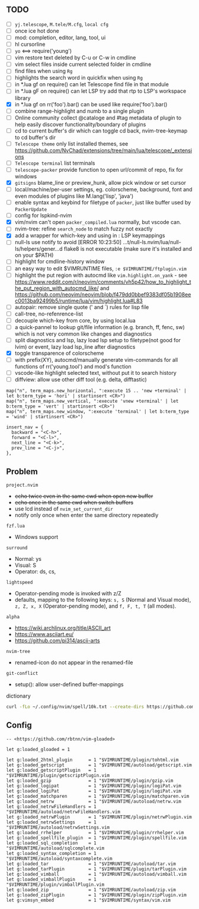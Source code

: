 ## TODO

- [ ] `yj.telescope`, `M.tele/M.cfg`, `local cfg`
- [ ] once ice hot done
- [ ] mod: completion, editor, lang, tool, ui
- [ ] hl cursorline
- [ ] `yo` <==> require('young')
- [ ] vim restore text deleted by C-u or C-w in cmdline
- [ ] vim select files inside current selected folder in cmdline
- [ ] find files when using `Rg`
- [ ] highlights the search word in quickfix when using `Rg`
- [ ] in \*.lua gf on require() can let Telescope find file in that module
- [ ] in \*.lua gF on require() can let LSP try add that rtp to LSP's workspace library
- [x] in \*.lua gf on rr('foo').bar() can be used like require('foo').bar()
- [ ] combine range-highlight and numb to a single plugin
- [ ] Online community collect @cataloge and #tag metadata of plugin to help easily discover functionality/boundary of plugins
- [ ] cd to current buffer's dir which can toggle cd back, nvim-tree-keymap to cd buffer's dir
- [ ] `Telescope theme` only list installed themes, see <https://github.com/NvChad/extensions/tree/main/lua/telescope/_extensions>
- [ ] `Telescope terminal` list terminals
- [ ] `telescope-packer` provide function to open url/commit of repo, fix for windows
- [x] `gitsigns` blame_line or preview_hunk, allow pick window or set cursor
- [ ] local/machine/per-user settings, eg. colorscheme, background, font and even modules of plugins like M.lang('lisp', 'java')
- [ ] enable syntax and keybind for filetype of `packer`, just like buffer used by `PackerUpdate`
- [ ] config for lspkind-nvim
- [x] vim/nvim can't open `packer_compiled.lua` normally, but vscode can.
- [ ] nvim-tree: refine `search_node` to match fuzzy not exactly
- [x] add a wrapper for which-key and using in : LSP keymappings
- [ ] null-ls use notify to avoid [ERROR 10:23:50] ...t/null-ls.nvim/lua/null-ls/helpers/gener...d flake8 is not executable (make sure it's installed and on your $PATH)
- [ ] highlight for cmdline-history window
- [ ] an easy way to edit $VIMRUNTIME files, `:e $VIMRUNTIME/ftplugin.vim`
- [ ] highlight the put region with autocmd like `vim.highlight.on_yank` - see <https://www.reddit.com/r/neovim/comments/vh5p42/how_to_highlight_the_put_region_with_autocmd_like/> and <https://github.com/neovim/neovim/blob/f479dd0bbef9383df05b1908eec0013ba92499b5/runtime/lua/vim/highlight.lua#L83>
- [ ] autopair: remove single quote (\' and \`) rules for lisp file
- [ ] call-tree, no-refenrence-list
- [ ] decouple which-key from core, by using local.lua
- [ ] a quick-pannel to lookup git/file information (e.g. branch, ff, fenc, sw) which is not very common like changes and diagnostics
- [ ] split diagnostics and lsp, lazy load lsp setup to filetype(not good for lvim) or event, lazy load lsp_line after diagnostics
- [x] toggle transparence of colorscheme
- [ ] with prefix(XY), autocmd/manually generate vim-commands for all functions of rr('young.tool') and mod's function
- [ ] vscode-like highlight selected text, without put it to search history
- [ ] diffview: allow use other diff tool (e.g. delta, difftastic)

```
map("n", term_maps.new_horizontal, ":execute 15 .. 'new +terminal' | let b:term_type = 'hori' | startinsert <CR>")
map("n", term_maps.new_vertical, ":execute 'vnew +terminal' | let b:term_type = 'vert' | startinsert <CR>")
map("n", term_maps.new_window, ":execute 'terminal' | let b:term_type = 'wind' | startinsert <CR>")
```

```
insert_nav = {
  backward = "<C-h>",
  forward = "<C-l>",
  next_line = "<C-k>",
  prev_line = "<C-j>",
},
```

## Problem

`project.nvim`

- ~~echo twice even in the same cwd when open new buffer~~
- ~~echo once in the same cwd when switch buffers~~
- use lcd instead of `nvim_set_current_dir`
- notify only once when enter the same directory repeatedly

`fzf.lua`

- Windows support

`surround`

- Normal: ys
- Visual: S
- Operator: ds, cs,

`lightspeed`

- Operator-pending mode is invoked with z/Z
- defaults, mapping to the following keys: `s, S` (Normal and Visual mode), `z, Z, x, X` (Operator-pending mode), and `f, F, t, T` (all modes).

`alpha`

- <https://wiki.archlinux.org/title/ASCII_art>
- <https://www.asciiart.eu/>
- <https://github.com/pi314/ascii-arts>

`nvim-tree`

- renamed-icon do not appear in the renamed-file

`git-conflict`

- setup(): allow user-defined buffer-mappings

dictionary

```sh
curl -fLo ~/.config/nvim/spell/10k.txt --create-dirs https://github.com/iamcco/coc-zi/raw/master/words/10k.txt
```
## Config

```
-- <https://github.com/rbtnn/vim-gloaded>

let g:loaded_gloaded = 1

let g:loaded_2html_plugin      = 1 "$VIMRUNTIME/plugin/tohtml.vim
let g:loaded_getscript         = 1 "$VIMRUNTIME/autoload/getscript.vim
let g:loaded_getscriptPlugin   = 1 "$VIMRUNTIME/plugin/getscriptPlugin.vim
let g:loaded_gzip              = 1 "$VIMRUNTIME/plugin/gzip.vim
let g:loaded_logipat           = 1 "$VIMRUNTIME/plugin/logiPat.vim
let g:loaded_logiPat           = 1 "$VIMRUNTIME/plugin/logiPat.vim
let g:loaded_matchparen        = 1 "$VIMRUNTIME/plugin/matchparen.vim
let g:loaded_netrw             = 1 "$VIMRUNTIME/autoload/netrw.vim
let g:loaded_netrwFileHandlers = 1 "$VIMRUNTIME/autoload/netrwFileHandlers.vim
let g:loaded_netrwPlugin       = 1 "$VIMRUNTIME/plugin/netrwPlugin.vim
let g:loaded_netrwSettings     = 1 "$VIMRUNTIME/autoload/netrwSettings.vim
let g:loaded_rrhelper          = 1 "$VIMRUNTIME/plugin/rrhelper.vim
let g:loaded_spellfile_plugin  = 1 "$VIMRUNTIME/plugin/spellfile.vim
let g:loaded_sql_completion    = 1 "$VIMRUNTIME/autoload/sqlcomplete.vim
let g:loaded_syntax_completion = 1 "$VIMRUNTIME/autoload/syntaxcomplete.vim
let g:loaded_tar               = 1 "$VIMRUNTIME/autoload/tar.vim
let g:loaded_tarPlugin         = 1 "$VIMRUNTIME/plugin/tarPlugin.vim
let g:loaded_vimball           = 1 "$VIMRUNTIME/autoload/vimball.vim
let g:loaded_vimballPlugin     = 1 "$VIMRUNTIME/plugin/vimballPlugin.vim
let g:loaded_zip               = 1 "$VIMRUNTIME/autoload/zip.vim
let g:loaded_zipPlugin         = 1 "$VIMRUNTIME/plugin/zipPlugin.vim
let g:vimsyn_embed             = 1 "$VIMRUNTIME/syntax/vim.vim
```
